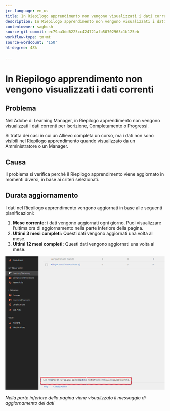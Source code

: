 ```yaml
---
jcr-language: en_us
title: In Riepilogo apprendimento non vengono visualizzati i dati correnti
description: In Riepilogo apprendimento non vengono visualizzati i dati correnti nell’Adobe di Learning Manager
contentowner: saghosh
source-git-commit: ec79aa3dd6225cc424721afb50702963c1b125eb
workflow-type: tm+mt
source-wordcount: '150'
ht-degree: 48%

---
```




# In Riepilogo apprendimento non vengono visualizzati i dati correnti

## Problema

Nell’Adobe di Learning Manager, in Riepilogo apprendimento non vengono visualizzati i dati correnti per Iscrizione, Completamento o Progressi.

Si tratta dei casi in cui un Allievo completa un corso, ma i dati non sono visibili nel Riepilogo apprendimento quando visualizzato da un Amministratore o un Manager.

## Causa

Il problema si verifica perché il Riepilogo apprendimento viene aggiornato in momenti diversi, in base ai criteri selezionati.

## Durata aggiornamento

I dati nel Riepilogo apprendimento vengono aggiornati in base alle seguenti pianificazioni:

1. **Mese corrente:** i dati vengono aggiornati ogni giorno. Puoi visualizzare l’ultima ora di aggiornamento nella parte inferiore della pagina.
1. **Ultimi 3 mesi completi:** Questi dati vengono aggiornati una volta al mese.
1. **Ultimi 12 mesi completi:** Questi dati vengono aggiornati una volta al mese.

![](assets/learning-summary.png)

*Nella parte inferiore della pagina viene visualizzato il messaggio di aggiornamento dei dati*
